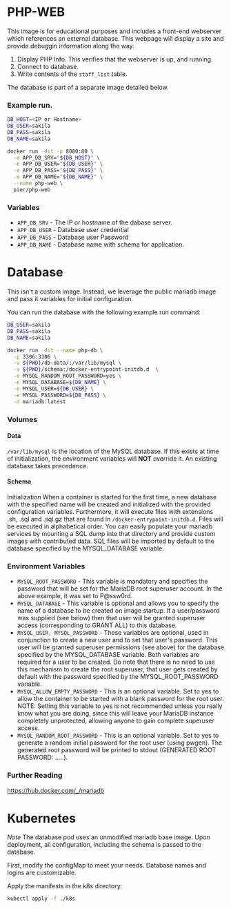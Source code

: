 # PHP-WEB
This image is for educational purposes and includes a front-end webserver which references an external database. This webpage will display a site and provide debuggin information along the way. 
1. Display PHP Info. This verifies that the webserver is up, and running. 
2. Connect to database. 
3. Write contents of the `staff_list` table. 

The database is part of a separate image detailed below. 

### Example run. 

```sh
DB_HOST=<IP or Hostname>
DB_USER=sakila
DB_PASS=sakila
DB_NAME=sakila

docker run -dit -p 8080:80 \
  -e APP_DB_SRV="${DB_HOST}" \
  -e APP_DB_USER="${DB_USER}" \
  -e APP_DB_PASS="${DB_PASS}" \
  -e APP_DB_NAME="${DB_NAME}" \
  --name php-web \
  pier/php-web
```

### Variables
* ```APP_DB_SRV``` - The IP or hostname of the dabase server. 
* ```APP_DB_USER``` - Database user credential 
* ```APP_DB_PASS``` - Database user Password
* ```APP_DB_NAME``` - Database name with schema for application. 

	
# Database
This isn't a custom image. Instead, we leverage the public mariadb image and pass it variables for initial configuration. 

You can run the database with the following example run command:
```sh
DB_USER=sakila
DB_PASS=sakila
DB_NAME=sakila

docker run -dit --name php-db \
  -p 3306:3306 \
  -v ${PWD}/db-data/:/var/lib/mysql \
  -v ${PWD}/schema:/docker-entrypoint-initdb.d  \
  -e MYSQL_RANDOM_ROOT_PASSWORD=yes \
  -e MYSQL_DATABASE=${DB_NAME} \
  -e MYSQL_USER=${DB_USER} \
  -e MYSQL_PASSWORD=${DB_PASS} \
  -d mariadb:latest
```
### Volumes
#### Data
`/var/lib/mysql` is the location of the MySQL database. If this exists at time of initialization, the environment variables will **NOT** override it. An existing database takes precedence. 

#### Schema
Initialization
When a container is started for the first time, a new database with the specified name will be created and initialized with the provided configuration variables. Furthermore, it will execute files with extensions .sh, .sql and .sql.gz that are found in `/docker-entrypoint-initdb.d`. Files will be executed in alphabetical order. You can easily populate your mariadb services by mounting a SQL dump into that directory and provide custom images with contributed data. SQL files will be imported by default to the database specified by the MYSQL_DATABASE variable.

### Environment Variables 
* ```MYSQL_ROOT_PASSWORD``` - This variable is mandatory and specifies the password that will be set for the MariaDB root superuser account. In the above example, it was set to P@ssw0rd.
* ```MYSQL_DATABASE``` - This variable is optional and allows you to specify the name of a database to be created on image startup. If a user/password was supplied (see below) then that user will be granted superuser access (corresponding to GRANT ALL) to this database.
* ```MYSQL_USER, MYSQL_PASSWORD``` - These variables are optional, used in conjunction to create a new user and to set that user's password. This user will be granted superuser permissions (see above) for the database specified by the MYSQL_DATABASE variable. Both variables are required for a user to be created. Do note that there is no need to use this mechanism to create the root superuser, that user gets created by default with the password specified by the MYSQL_ROOT_PASSWORD variable.
* ```MYSQL_ALLOW_EMPTY_PASSWORD``` - This is an optional variable. Set to yes to allow the container to be started with a blank password for the root user. NOTE: Setting this variable to yes is not recommended unless you really know what you are doing, since this will leave your MariaDB instance completely unprotected, allowing anyone to gain complete superuser access.
* ```MYSQL_RANDOM_ROOT_PASSWORD``` - This is an optional variable. Set to yes to generate a random initial password for the root user (using pwgen). The generated root password will be printed to stdout (GENERATED ROOT PASSWORD: .....).

### Further Reading
https://hub.docker.com/_/mariadb 


# Kubernetes

*Note* The database pod uses an unmodified mariadb base image. Upon deployment, all configuration, including the schema is passed to the database. 

First, modify the configMap to meet your needs. Database names and logins are customizable. 

Apply the manifests in the k8s directory:
```sh
kubectl apply -f ./k8s
```
